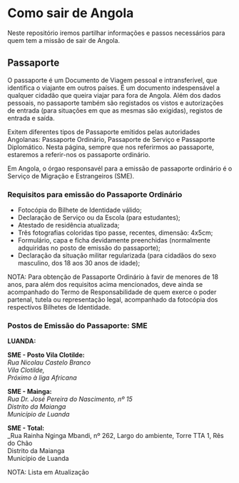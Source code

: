 # Como sair de Angola

Neste repositório iremos partilhar informações e passos necessários para quem tem a missão de sair de Angola.


## Passaporte

O passaporte é um Documento de Viagem pessoal e intransferível, que identifica o viajante em outros países.
É um documento indespensável a qualquer cidadão que queira viajar para fora de Angola. Além dos dados pessoais,
no passaporte também são registados os vistos e autorizações de entrada (para situações em que as mesmas são exigidas),
registos de entrada e saída.

Exitem diferentes tipos de Passaporte emitidos pelas autoridades Angolanas: Passaporte Ordinário, Passaporte de Serviço e
Passaporte Diplomático. Nesta página, sempre que nos referirmos ao passaporte, estaremos a referir-nos os passaporte ordinário.

Em Angola, o órgao responsavél para a emissão de passaporte ordinário é o Serviço de Migração e Estrangeiros (SME).

### **Requisitos para emissão do Passaporte Ordinário**

- Fotocópia do Bilhete de Identidade válido;
- Declaração de Serviço ou da Escola (para estudantes);
- Atestado de residência atualizada;
- Três fotografias coloridas tipo passe, recentes, dimensão: 4x5cm;
- Formulário, capa e ficha devidamente preenchidas (normalmente adquiridas no posto de emissão do passaporte);
- Declaração da situação militar regularizada (para cidadãos do sexo masculino, dos 18 aos 30 anos de idade);

NOTA: Para obtenção de Passaporte Ordinário à favir de menores de 18 anos, para além dos requisitos acima mencionados, deve ainda se acompanhado do Termo de Responsabilidade de quem exerce o poder partenal, tutela ou representação legal, acompanhado da fotocópia dos respectivos Bilhetes de Identidade.

### **Postos de Emissão do Passaporte: SME**

**LUANDA:**

**SME - Posto Vila Clotilde:**<br>
_Rua Nicolau Castelo Branco<br>
Vila Clotilde,<br>
Próximo à liga Africana_

**SME - Mainga:**<br>
_Rua Dr. José Pereira do Nascimento, nº 15<br>
Distrito da Maianga<br>
Município de Luanda_

**SME - Total:**<br>
_Rua Rainha Nginga Mbandi, nº 262, Largo do ambiente, Torre TTA 1, Rês do Chão<br>
Distrito da Maianga<br>
Município de Luanda


NOTA: Lista em Atualização
